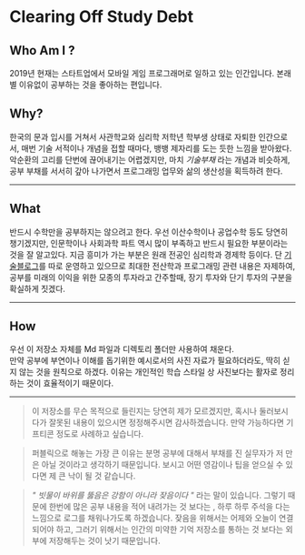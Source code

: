 # Clearing Off Study Debt


## Who Am I ?

2019년 현재는 스타트업에서 모바일 게임 프로그래머로 일하고 있는 인간입니다.
본래 별 이유없이 공부하는 것을 좋아하는 편입니다.


## Why?

  한국의 문과 입시를 거쳐서 사관학교와 심리학 저학년 학부생 상태로 자퇴한 인간으로서, 
매번 기술 서적이나 개념을 접할 때마다, 뱅뱅 제자리를 도는 듯한 느낌을 받아왔다. 악순환의
고리를 단번에 끊어내기는 어렵겠지만, 마치 _기술부채_ 라는 개념과 비슷하게, 공부 부채를 
서서히 갚아 나가면서 프로그래밍 업무와 삶의 생산성을 획득하려 한다.

-------------------------

## What

  반드시 수학만을 공부하지는 않으려고 한다. 우선 이산수학이나 공업수학 등도 당연히 챙기겠지만,
인문학이나 사회과학 파트 역시 많이 부족하고 반드시 필요한 부분이라는 것을 잘 알고있다. 지금
흥미가 가는 부분은 원래 전공인 심리학과 경제학 등이다. 
  단 [기술블로그](https://www.lhamed.github.io)를 따로 운영하고 있으므로 최대한 전산학과
프로그래밍 관련 내용은 자제하여, 공부를 미래의 이익을 위한 모종의 투자라고 간주할때, 
장기 투자와 단기 투자의 구분을 확실하게 짓겠다.

-------------------------

## How
  
  우선 이 저장소 자체를  Md 파일과 디렉토리 폴더만 사용하여 채운다.  
만약 공부에 부연이나 이해를 돕기위한 예시로서의 사진 자료가 필요하더라도, 딱히 싣지 않는 것을
원칙으로 하겠다. 이유는 개인적인 학습 스타일 상 사진보다는 활자로 정리하는 것이 효율적이기 때문이다.
  
  -------------------------

>이 저장소를 무슨 목적으로 들린지는 당연히 제가 모르겠지만, 혹시나 둘러보시다가 잘못된 내용이 있으시면 정정해주시면 감사하겠습니다. 만약 가능하다면 기프티콘 정도로 사례하고 싶습니다.

> 퍼블릭으로 해놓는 가장 큰 이유는 분명 공부에 대해서 부채를 진 실무자가 저 만은 아닐 것이라고 생각하기 때문입니다. 보시고 어떤 영감이나 팁을 얻으실 수 있다면 제 큰 낙이 될 것 같습니다. 

> _" 빗물이 바위를 뚫음은 강함이 아니라 잦음이다 "_ 라는 말이 있습니다. 그렇기 때문에 한번에 많은 공부 내용을 적어 내려가는 것 보다는 , 하루 하루 주석을 다는 느낌으로 로그를 채워나가도록 하겠습니다. 잦음을 위해서는 어제와 오늘이 연결되어야 하고, 그러기 위해서는 인간의 미약한 기억 저장소를 통하는 것 보다는 외부에 저장해두는 것이 낫기 때문입니다.  

